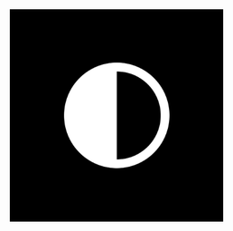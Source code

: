 <div style="text-align: center">
  <img src="/guide/images/lunar-logo.png" width="75%" alt="Lunar Logo" />
</div>

